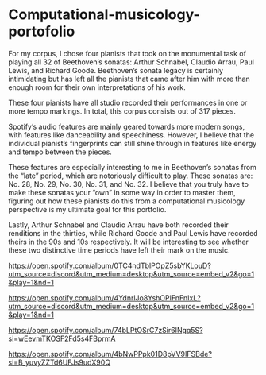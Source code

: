 # Computational-musicology-portofolio

For my corpus, I chose four pianists that took on the monumental task of playing all 32 of Beethoven’s sonatas: Arthur Schnabel, Claudio Arrau, Paul Lewis, and Richard Goode. Beethoven’s sonata legacy is certainly intimidating but has left all the pianists that came after him with more than enough room for their own interpretations of his work.

These four pianists have all studio recorded their performances in one or more tempo markings. In total, this corpus consists out of 317 pieces.

Spotify’s audio features are mainly geared towards more modern songs, with features like danceability and speechiness. However, I believe that the individual pianist’s fingerprints can still shine through in features like energy and tempo between the pieces.

These features are especially interesting to me in Beethoven’s sonatas from the “late” period, which are notoriously difficult to play. These sonatas are: No. 28, No. 29, No. 30, No. 31, and No. 32. I believe that you truly have to make these sonatas your “own” in some way in order to master them, figuring out how these pianists do this from a computational musicology perspective is my ultimate goal for this portfolio.

Lastly, Arthur Schnabel and Claudio Arrau have both recorded their renditions in the thirties, while Richard Goode and Paul Lewis have recorded theirs in the 90s and 10s respectively. It will be interesting to see whether these two distinctive time periods have left their mark on the music.

https://open.spotify.com/album/0TC4ndTblPOpZ5sbYKLouD?utm_source=discord&utm_medium=desktop&utm_source=embed_v2&go=1&play=1&nd=1

https://open.spotify.com/album/4YdnrlJo8YshOPIFnFnIxL?utm_source=discord&utm_medium=desktop&utm_source=embed_v2&go=1&play=1&nd=1

https://open.spotify.com/album/74bLPtOSrC7zSir6INgq5S?si=wEevmTKOSF2Fd5s4FBprmA

https://open.spotify.com/album/4bNwPPpk01D8pVV9IFSBde?si=B_yuvyZZTd6UFJs9udX90Q
